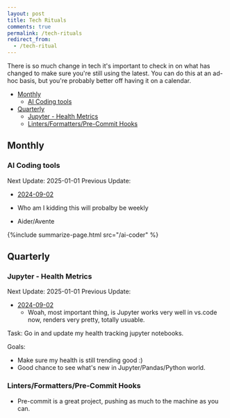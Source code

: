 ```yaml
---
layout: post
title: Tech Rituals
comments: true
permalink: /tech-rituals
redirect_from:
  - /tech-ritual
---
```


There is so much change in tech it's important to check in on what has changed to make sure you're still using the latest. You can do this at an ad-hoc basis, but you're probably better off having it on a calendar.

<!-- prettier-ignore-start -->
<!-- vim-markdown-toc-start -->

- [Monthly](#monthly)
  - [AI Coding tools](#ai-coding-tools)
- [Quarterly](#quarterly)
  - [Jupyter - Health Metrics](#jupyter---health-metrics)
  - [Linters/Formatters/Pre-Commit Hooks](#lintersformatterspre-commit-hooks)

<!-- vim-markdown-toc-end -->
<!-- prettier-ignore-end -->

## Monthly

### AI Coding tools

Next Update: 2025-01-01
Previous Update:

- [2024-09-02](https://gist.github.com/idvorkin/50c3e17720482110efee3104daebbb05)

- Who am I kidding this will probalby be weekly
- Aider/Avente

{%include summarize-page.html src="/ai-coder" %}

## Quarterly

### Jupyter - Health Metrics

Next Update: 2025-01-01
Previous Update:

- [2024-09-02](https://gist.github.com/idvorkin/50c3e17720482110efee3104daebbb05)
  - Woah, most important thing, is Jupyter works very well in vs.code now, renders very pretty, totally usuable.

Task: Go in and update my health tracking jupyter notebooks.

Goals:

- Make sure my health is still trending good :)
- Good chance to see what's new in Jupyter/Pandas/Python world.

### Linters/Formatters/Pre-Commit Hooks

- Pre-commit is a great project, pushing as much to the machine as you can.
